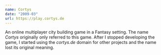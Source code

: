 ```yaml
---
name: Cortys
date: "2009-03"
url: https://play.cortys.de
---
```

An online multiplayer city building game in a Fantasy setting.
The name *Cortys* originally only referred to this game.
After I stopped developing the game, I started using the *cortys.de* domain for other projects and the name lost its original meaning.
